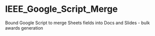 # IEEE_Google_Script_Merge
Bound Google Script to merge Sheets fields into Docs and Slides - bulk awards generation
